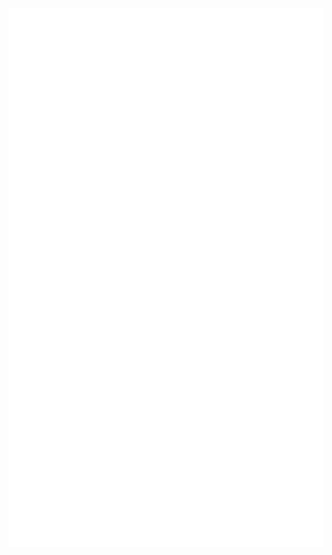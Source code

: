 <!-- ### Hi there <img src="https://media.giphy.com/media/gM5qFksULw54NMWyry/giphy.gif" height="30"/> -->

<!-- ![Metrics](https://metrics.lecoq.io/firassziedan) -->

![Image](./github-metrics.svg)

